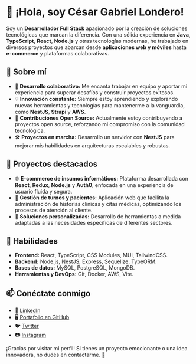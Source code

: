 # 👋 ¡Hola, soy César Gabriel Londero!  

Soy un **Desarrollador Full Stack** apasionado por la creación de soluciones tecnológicas que marcan la diferencia. Con una sólida experiencia en **Java**, **TypeScript**, **React**, **Node.js** y otras tecnologías modernas, he trabajado en diversos proyectos que abarcan desde **aplicaciones web y móviles** hasta **e-commerce** y plataformas colaborativas.  

## 🚀 Sobre mí  
- 🌟 **Desarrollo colaborativo:** Me encanta trabajar en equipo y aportar mi experiencia para superar desafíos y construir proyectos exitosos.  
- 💡 **Innovación constante:** Siempre estoy aprendiendo y explorando nuevas herramientas y tecnologías para mantenerme a la vanguardia, como **NestJS**, **Strapi** y **AWS**.  
- 🤝 **Contribuciones Open Source:** Actualmente estoy contribuyendo a proyectos open source, reforzando mi compromiso con la comunidad tecnológica.  
- 🛠️ **Proyectos en marcha:** Desarrollo un servidor con **NestJS** para mejorar mis habilidades en arquitecturas escalables y robustas.  

## 📂 Proyectos destacados  
- 🌐 **E-commerce de insumos informáticos:** Plataforma desarrollada con **React**, **Redux**, **Node.js** y **Auth0**, enfocada en una experiencia de usuario fluida y segura.  
- 📱 **Gestión de turnos y pacientes:** Aplicación web que facilita la administración de historias clínicas y citas médicas, optimizando los procesos de atención al cliente.  
- 🔧 **Soluciones personalizadas:** Desarrollo de herramientas a medida adaptadas a las necesidades específicas de diferentes sectores.  

## 💪 Habilidades  
- **Frontend:** React, TypeScript, CSS Modules, MUI, TailwindCSS.  
- **Backend:** Node.js, NestJS, Express, Sequelize, TypeORM.  
- **Bases de datos:** MySQL, PostgreSQL, MongoDB.  
- **Herramientas y DevOps:** Git, Docker, AWS, Vite.  

## 📫 Conéctate conmigo  
- 💼 [LinkedIn](https://www.linkedin.com/in/gabriel-londero-344734233)  
- 🖥️ [Portafolio en GitHub](https://github.com/gablon29)  
- 🐦 [Twitter](https://twitter.com/GabrielLondero)  
- 📷 [Instagram](https://instagram.com/cesardev29)  

¡Gracias por visitar mi perfil! Si tienes un proyecto emocionante o una idea innovadora, no dudes en contactarme. 🚀  


